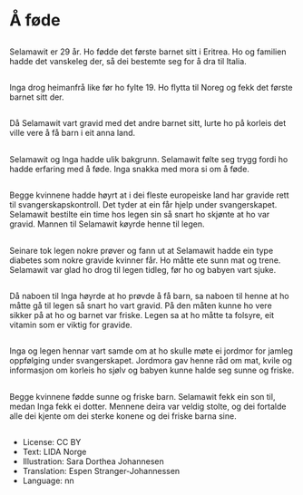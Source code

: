 # Å føde

##
Selamawit er 29 år. Ho fødde det første barnet sitt i Eritrea. Ho og familien hadde det vanskeleg der, så dei bestemte seg for å dra til Italia.

##
Inga drog heimanfrå like før ho fylte 19. Ho flytta til Noreg og fekk det første barnet sitt der.

##
Då Selamawit vart gravid med det andre barnet sitt, lurte ho på korleis det ville vere å få barn i eit anna land.

##
Selamawit og Inga hadde ulik bakgrunn. Selamawit følte seg trygg fordi ho hadde erfaring med å føde. Inga snakka med mora si om å føde.

##
Begge kvinnene hadde høyrt at i dei fleste europeiske land har gravide rett til svangerskapskontroll. Det tyder at ein får hjelp under svangerskapet. Selamawit bestilte ein time hos legen sin så snart ho skjønte at ho var gravid. Mannen til Selamawit køyrde henne til legen.

##
Seinare tok legen nokre prøver og fann ut at Selamawit hadde ein type diabetes som nokre gravide kvinner får. Ho måtte ete sunn mat og trene. Selamawit var glad ho drog til legen tidleg, før ho og babyen vart sjuke.

##
Då naboen til Inga høyrde at ho prøvde å få barn, sa naboen til henne at ho måtte gå til legen så snart ho vart gravid. På den måten kunne ho vere sikker på at ho og barnet var friske. Legen sa at ho måtte ta folsyre, eit vitamin som er viktig for gravide.

##
Inga og legen hennar vart samde om at ho skulle møte ei jordmor for jamleg oppfølging under svangerskapet. Jordmora gav henne råd om mat, kvile og informasjon om korleis ho sjølv og babyen kunne halde seg sunne og friske.

##
Begge kvinnene fødde sunne og friske barn. Selamawit fekk ein son til, medan Inga fekk ei dotter. Mennene deira var veldig stolte, og dei fortalde alle dei kjente om dei sterke konene og dei friske barna sine.

##
* License: CC BY
* Text: LIDA Norge
* Illustration: Sara Dorthea Johannesen
* Translation: Espen Stranger-Johannessen
* Language: nn
